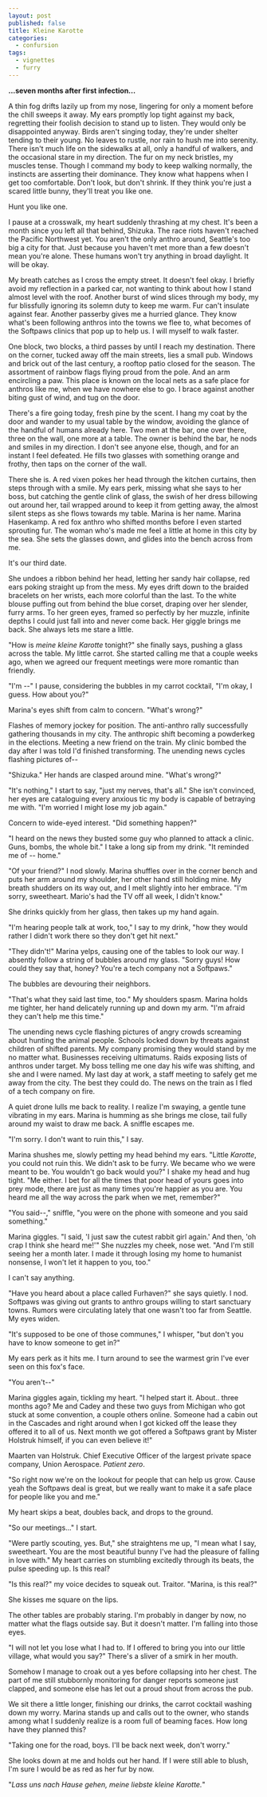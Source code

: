 ```yaml
---
layout: post
published: false
title: Kleine Karotte
categories:
  - confursion
tags:
  - vignettes
  - furry
---
```

**...seven months after first infection...**

A thin fog drifts lazily up from my nose, lingering for only a moment before the chill sweeps it away. My ears promptly lop tight against my back, regretting their foolish decision to stand up to listen. They would only be disappointed anyway. Birds aren't singing today, they're under shelter tending to their young. No leaves to rustle, nor rain to hush me into serenity. There isn't much life on the sidewalks at all, only a handful of walkers, and the occasional stare in my direction. The fur on my neck bristles, my muscles tense. Though I command my body to keep walking normally, the instincts are asserting their dominance. They know what happens when I get too comfortable. Don't look, but don't shrink. If they think you're just a scared little bunny, they'll treat you like one.

Hunt you like one.

I pause at a crosswalk, my heart suddenly thrashing at my chest. It's been a month since you left all that behind, Shizuka. The race riots haven't reached the Pacific Northwest yet. You aren't the only anthro around, Seattle's too big a city for that. Just because you haven't met more than a few doesn't mean you're alone. These humans won't try anything in broad daylight. It will be okay.

My breath catches as I cross the empty street. It doesn't feel okay. I briefly avoid my reflection in a parked car, not wanting to think about how I stand almost level with the roof. Another burst of wind slices through my body, my fur blissfully ignoring its solemn duty to keep me warm. Fur can't insulate against fear. Another passerby gives me a hurried glance. They know what's been following anthros into the towns we flee to, what becomes of the Softpaws clinics that pop up to help us. I will myself to walk faster.

One block, two blocks, a third passes by until I reach my destination. There on the corner, tucked away off the main streets, lies a small pub. Windows and brick out of the last century, a rooftop patio closed for the season. The assortment of rainbow flags flying proud from the pole. And an arm encircling a paw. This place is known on the local nets as a safe place for anthros like me, when we have nowhere else to go. I brace against another biting gust of wind, and tug on the door.

There's a fire going today, fresh pine by the scent. I hang my coat by the door and wander to my usual table by the window, avoiding the glance of the handful of humans already here. Two men at the bar, one over there, three on the wall, one more at a table. The owner is behind the bar, he nods and smiles in my direction. I don't see anyone else, though, and for an instant I feel defeated. He fills two glasses with something orange and frothy, then taps on the corner of the wall.

There she is. A red vixen pokes her head through the kitchen curtains, then steps through with a smile. My ears perk, missing what she says to her boss, but catching the gentle clink of glass, the swish of her dress billowing out around her, tail wrapped around to keep it from getting away, the almost silent steps as she flows towards my table. Marina is her name. Marina Hasenkamp. A red fox anthro who shifted months before I even started sprouting fur. The woman who's made me feel a little at home in this city by the sea. She sets the glasses down, and glides into the bench across from me.

It's our third date.

She undoes a ribbon behind her head, letting her sandy hair collapse, red ears poking straight up from the mess. My eyes drift down to the braided bracelets on her wrists, each more colorful than the last. To the white blouse puffing out from behind the blue corset, draping over her slender, furry arms. To her green eyes, framed so perfectly by her muzzle, infinite depths I could just fall into and never come back. Her giggle brings me back. She always lets me stare a little.

"How is *meine kleine Karotte* tonight?" she finally says, pushing a glass across the table. My little carrot. She started calling me that a couple weeks ago, when we agreed our frequent meetings were more romantic than friendly.

"I'm --" I pause, considering the bubbles in my carrot cocktail, "I'm okay, I guess. How about you?"

Marina's eyes shift from calm to concern. "What's wrong?"

Flashes of memory jockey for position. The anti-anthro rally successfully gathering thousands in my city. The anthropic shift becoming a powderkeg in the elections. Meeting a new friend on the train. My clinic bombed the day after I was told I'd finished transforming. The unending news cycles flashing pictures of--

"Shizuka." Her hands are clasped around mine. "What's wrong?"

"It's nothing," I start to say, "just my nerves, that's all." She isn't convinced, her eyes are cataloguing every anxious tic my body is capable of betraying me with. "I'm worried I might lose my job again."

Concern to wide-eyed interest. "Did something happen?"

"I heard on the news they busted some guy who planned to attack a clinic. Guns, bombs, the whole bit." I take a long sip from my drink. "It reminded me of -- home."

"Of your friend?" I nod slowly. Marina shuffles over in the corner bench and puts her arm around my shoulder, her other hand still holding mine. My breath shudders on its way out, and I melt slightly into her embrace. "I'm sorry, sweetheart. Mario's had the TV off all week, I didn't know."

She drinks quickly from her glass, then takes up my hand again.

"I'm hearing people talk at work, too," I say to my drink, "how they would rather I didn't work there so they don't get hit next."

"They didn't!" Marina yelps, causing one of the tables to look our way. I absently follow a string of bubbles around my glass. "Sorry guys! How could they say that, honey? You're a tech company not a Softpaws."

The bubbles are devouring their neighbors.

"That's what they said last time, too." My shoulders spasm. Marina holds me tighter, her hand delicately running up and down my arm. "I'm afraid they can't help me this time."

The unending news cycle flashing pictures of angry crowds screaming about hunting the animal people. Schools locked down by threats against children of shifted parents. My company promising they would stand by me no matter what. Businesses receiving ultimatums. Raids exposing lists of anthros under target. My boss telling me one day his wife was shifting, and she and I were named. My last day at work, a staff meeting to safely get me away from the city. The best they could do. The news on the train as I fled of a tech company on fire.

A quiet drone lulls me back to reality. I realize I'm swaying, a gentle tune vibrating in my ears. Marina is humming as she brings me close, tail fully around my waist to draw me back. A sniffle escapes me.

"I'm sorry. I don't want to ruin this," I say.

Marina shushes me, slowly petting my head behind my ears. "Little *Karotte*, you could not ruin this. We didn't ask to be furry. We became who we were meant to be. You wouldn't go back would you?" I shake my head and hug tight. "Me either. I bet for all the times that poor head of yours goes into prey mode, there are just as many times you're happier as you are. You heard me all the way across the park when we met, remember?" 

"You said--," sniffle, "you were on the phone with someone and you said something."

Marina giggles. "I said, 'I just saw the cutest rabbit girl again.' And then, 'oh crap I think she heard me!'" She nuzzles my cheek, nose wet. "And I'm still seeing her a month later. I made it through losing my home to humanist nonsense, I won't let it happen to you, too."

I can't say anything.

"Have you heard about a place called Furhaven?" she says quietly. I nod. Softpaws was giving out grants to anthro groups willing to start sanctuary towns. Rumors were circulating lately that one wasn't too far from Seattle. My eyes widen.

"It's supposed to be one of those communes," I whisper, "but don't you have to know someone to get in?"

My ears perk as it hits me. I turn around to see the warmest grin I've ever seen on this fox's face.

"You aren't--"

Marina giggles again, tickling my heart. "I helped start it. About.. three months ago? Me and Cadey and these two guys from Michigan who got stuck at some convention, a couple others online. Someone had a cabin out in the Cascades and right around when I got kicked off the lease they offered it to all of us. Next month we got offered a Softpaws grant by Mister Holstruk himself, if you can even believe it!"

Maarten van Holstruk. Chief Executive Officer of the largest private space company, Union Aerospace. *Patient zero*.

"So right now we're on the lookout for people that can help us grow. Cause yeah the Softpaws deal is great, but we really want to make it a safe place for people like you and me."

My heart skips a beat, doubles back, and drops to the ground.

"So our meetings..." I start.

"Were partly scouting, yes. But," she straightens me up, "I mean what I say, sweetheart. You are the most beautiful bunny I've had the pleasure of falling in love with." My heart carries on stumbling excitedly through its beats, the pulse speeding up. Is this real?

"Is this real?" my voice decides to squeak out. Traitor. "Marina, is this real?"

She kisses me square on the lips.

The other tables are probably staring. I'm probably in danger by now, no matter what the flags outside say. But it doesn't matter. I'm falling into those eyes.

"I will not let you lose what I had to. If I offered to bring you into our little village, what would you say?" There's a sliver of a smirk in her mouth.

Somehow I manage to croak out a yes before collapsing into her chest. The part of me still stubbornly monitoring for danger reports someone just clapped, and someone else has let out a proud shout from across the pub.

We sit there a little longer, finishing our drinks, the carrot cocktail washing down my worry. Marina stands up and calls out to the owner, who stands among what I suddenly realize is a room full of beaming faces. How long have they planned this?

"Taking one for the road, boys. I'll be back next week, don't worry."

She looks down at me and holds out her hand. If I were still able to blush, I'm sure I would be as red as her fur by now.

"*Lass uns nach Hause gehen, meine liebste kleine Karotte.*"
